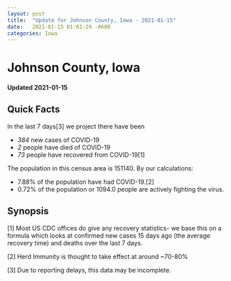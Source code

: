 ```yaml
---
layout: post
title:  "Update for Johnson County, Iowa - 2021-01-15"
date:   2021-01-15 01:01:29 -0600
categories: Iowa
---
```


# Johnson County, Iowa
#### Updated 2021-01-15

## Quick Facts

In the last 7 days[3] we project there have been
- *384* new cases of COVID-19
- *2* people have died of COVID-19
- *73* people have recovered from COVID-19[1]

The population in this census area is 151140. By our calculations:
- 7.88% of the population have had COVID-19.[2]
- 0.72% of the population or 1094.0 people are actively fighting the virus.

## Synopsis




[1] Most US CDC offices do give any recovery statistics- we base this on a formula which looks at confirmed new cases
15 days ago (the average recovery time) and deaths over the last 7 days.

[2] Herd Immunity is thought to take effect at around ~70-80%

[3] Due to reporting delays, this data may be incomplete.
 
    